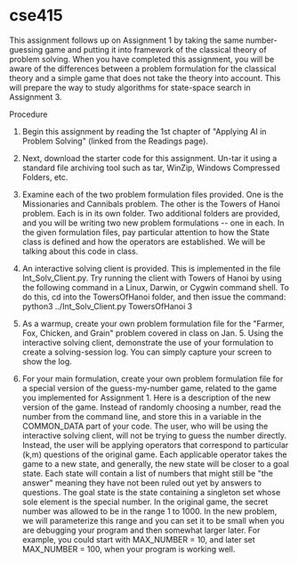 # cse415
This assignment follows up on Assignment 1 by taking the same number-guessing game and putting it into framework of the classical theory of problem solving. When you have completed this assignment, you will be aware of the differences between a problem formulation for the classical theory and a simple game that does not take the theory into account. This will prepare the way to study algorithms for state-space search in Assignment 3.

Procedure
1. Begin this assignment by reading the 1st chapter of "Applying AI in Problem Solving" (linked from the Readings page).

2. Next, download the starter code for this assignment. Un-tar it using a standard file archiving tool such as tar, WinZip, Windows Compressed Folders, etc.
3. Examine each of the two problem formulation files provided. One is the Missionaries and Cannibals problem. The other is the Towers of Hanoi problem. Each is in its own folder. Two additional folders are provided, and you will be writing two new problem formulations -- one in each.
In the given formulation files, pay particular attention to how the State class is defined and how the operators are established. We will be talking about this code in class.

4. An interactive solving client is provided. This is implemented in the file Int_Solv_Client.py. Try running the client with Towers of Hanoi by using the following command in a Linux, Darwin, or Cygwin command shell. To do this, cd into the TowersOfHanoi folder, and then issue the command:
python3 ../Int_Solv_Client.py TowersOfHanoi 3
5. As a warmup, create your own problem formulation file for the "Farmer, Fox, Chicken, and Grain" problem covered in class on Jan. 5. Using the interactive solving client, demonstrate the use of your formulation to create a solving-session log. You can simply capture your screen to show the log.
6. For your main formulation, create your own problem formulation file for a special version of the guess-my-number game, related to the game you implemented for Assignment 1. Here is a description of the new version of the game. Instead of randomly choosing a number, read the number from the command line, and store this in a variable in the COMMON_DATA part of your code. The user, who will be using the interactive solving client, will not be trying to guess the number directly. Instead, the user will be applying operators that correspond to particular (k,m) questions of the original game. Each applicable operator takes the game to a new state, and generally, the new state will be closer to a goal state. Each state will contain a list of numbers that might still be "the answer" meaning they have not been ruled out yet by answers to questions. The goal state is the state containing a singleton set whose sole element is the special number.
In the original game, the secret number was allowed to be in the range 1 to 1000. In the new problem, we will parameterize this range and you can set it to be small when you are debugging your program and then somewhat larger later. For example, you could start with MAX_NUMBER = 10, and later set MAX_NUMBER = 100, when your program is working well.
